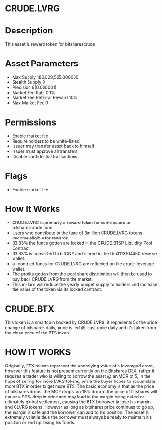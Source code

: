 # CRUDE.LVRG

# Description
This asset is reward token for bitsharescrude

# Asset Parameters
- Max Supply 180,028,525.000000
- Stealth Supply 0
- Precision 6(0.000001)
- Market Fee Rate 0.1%
- Market Fee Referral Reward 10%
- Max Market Fee 0
# Permissions
- Enable market fee
- Require holders to be white-listed
- Issuer may transfer asset back to himself
- Issuer must approve all transfers
- Disable confidential transactions
# Flags
- Enable market fee
# How It Works
- CRUDE.LVRG is primarily a reward token for contributors to bitsharescrude fund.
- Users who contribute to the tune of 3million CRUDE.LVRG tokens become eligible for rewards.
- 33.33% the funds gotten are locked in the CRUDE.BTSP Liquidity Pool Contract.
- 33.33% is converted to bitCNY and stored in the fbn3113104450 reserve wallet.
- all contract funds for CRUDE.LVRG are reflected on the crude-leverage wallet.
- The profits gotten from the pool share distribution will then be used to buy back CRUDE.LVRG from the market.
- This in-turn will reduce the yearly budget supply to holders and increase the value of the token via its locked contract. 

# CRUDE.BTX
This token is a smartcoin backed by CRUDE.LVRG, it represents 5x the price change of bitshares daily, price is fed @ least once
daily and it's taken from the close price of the BTS token.

# HOW IT WORKS
Originally, FTX tokens represent the underlying value of a leveraged asset, however this feature is not present currently on the
Bitshares DEX, rather it requires a trader who is willing to borrow the asset @ an MCR of 5, 
in the hope of selling for more LVRG tokens, while the buyer hopes to accumulate more BTX in order to get more BTS.
The basic economy is that as the price of bitshares drops, the MCR drops, an 18% drop in the price of bitshares will cause a
90% drop in price and may lead to the margin being called or ultimately global settlement, causing the BTX borrower to lose his margin and CLVRG tokens.
However as long as bitshares price continues to go up, the margin is safe and the borrower can add to his position.
The asset is extremely volatile thus the borrower must always be ready to maintain his position or end up losing his funds.
